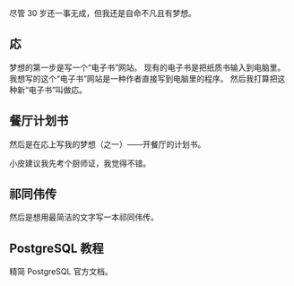 尽管 30 岁还一事无成，但我还是自命不凡且有梦想。

## 応
梦想的第一步是写一个“电子书”网站。
现有的电子书是把纸质书输入到电脑里。
我想写的这个“电子书”网站是一种作者直接写到电脑里的程序。
然后我打算把这种新“电子书”叫做応。

## 餐厅计划书
然后是在応上写我的梦想（之一）——开餐厅的计划书。

小皮建议我先考个厨师证，我觉得不错。

## 祁同伟传
然后是想用最简洁的文字写一本祁同伟传。

## PostgreSQL 教程
精简 PostgreSQL 官方文档。
